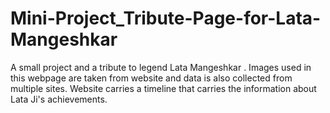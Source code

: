 # Mini-Project_Tribute-Page-for-Lata-Mangeshkar
A small project and a tribute to legend Lata Mangeshkar .
Images used in this webpage are taken from website and data is also collected from multiple sites.
Website carries a timeline that carries the information about Lata Ji's achievements.


